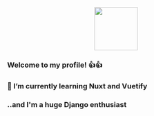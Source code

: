 <div id="header" align="center">
  <img src="https://giphy.com/embed/IeRdg7gLkfK1ly2mFU" width="100"/>
</div>

### Welcome to my profile! 👍👍
### 🌱 I’m currently learning Nuxt and Vuetify
### ..and I'm a huge Django enthusiast 
